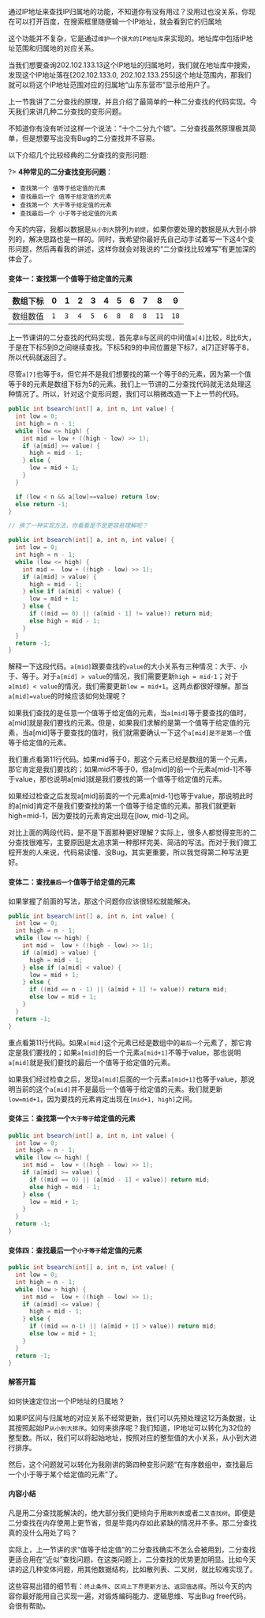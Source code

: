 通过IP地址来查找IP归属地的功能，不知道你有没有用过？没用过也没关系，你现在可以打开百度，在搜索框里随便输一个IP地址，就会看到它的归属地

这个功能并不复杂，它是通过`维护一个很大的IP地址库`来实现的。地址库中包括IP地址范围和归属地的对应关系。

当我们想要查询202.102.133.13这个IP地址的归属地时，我们就在地址库中搜索，发现这个IP地址落在[202.102.133.0, 202.102.133.255]这个地址范围内，那我们就可以将这个IP地址范围对应的归属地“山东东营市”显示给用户了。

上一节我讲了二分查找的原理，并且介绍了最简单的一种二分查找的代码实现。今天我们来讲几种二分查找的变形问题。

不知道你有没有听过这样一个说法：“十个二分九个错”。二分查找虽然原理极其简单，但是想要写出没有Bug的二分查找并不容易。

以下介绍几个比较经典的二分查找的变形问题:


?> **4种常见的二分查找变形问题**：
- `查找第一个 值等于给定值的元素`
- `查找最后一个 值等于给定值的元素`
- `查找第一个 大于等于给定值的元素`
- `查找最后一个 小于等于给定值的元素`


今天的内容，我都以数据是`从小到大`排列`为前提`，如果你要处理的数据是从大到小排列的，解决思路也是一样的。同时，我希望你最好先自己动手试着写一下这4个变形问题，然后再看我的讲述，这样你就会对我说的“二分查找比较难写”有更加深的体会了。



#### 变体一：查找第一个值等于给定值的元素

| 数组下标 |  0  |   1  |  2 |  3  |  4  |  5  |  6  |  7  |  8   |  9   |
| - | - | - | - | - | - | - | - | - | - | - |
| 数组数值 | `1` | `3` | `4` | `5` | `6` | `8` | `8` | `8` | `11` |  `18`|


上一节课讲的二分查找的代码实现，首先拿`8`与区间的中间值`a[4]`比较，8比6大，于是在下标5到9之间继续查找。下标5和9的中间位置是下标7，a[7]正好等于8，所以代码就返回了。

尽管`a[7]`也等于`8`，但它并不是我们想要找的第一个等于8的元素，因为第一个值等于8的元素是数组下标为5的元素。我们上一节讲的二分查找代码就无法处理这种情况了。所以，针对这个变形问题，我们可以稍微改造一下上一节的代码。

~~~ java
public int bsearch(int[] a, int n, int value) {
  int low = 0;
  int high = n - 1;
  while (low <= high) {
    int mid = low + ((high - low) >> 1);
    if (a[mid] >= value) {
      high = mid - 1;
    } else {
      low = mid + 1;
    }
  }

  if (low < n && a[low]==value) return low;
  else return -1;
}

// 换了一种实现方法，你看看是不是更容易理解呢？

public int bsearch(int[] a, int n, int value) {
  int low = 0;
  int high = n - 1;
  while (low <= high) {
    int mid =  low + ((high - low) >> 1);
    if (a[mid] > value) {
      high = mid - 1;
    } else if (a[mid] < value) {
      low = mid + 1;
    } else {
      if ((mid == 0) || (a[mid - 1] != value)) return mid;
      else high = mid - 1;
    }
  }
  return -1;
}
~~~

解释一下这段代码。`a[mid]`跟要查找的`value`的大小关系有三种情况：大于、小于、等于。对于`a[mid] > value`的情况，我们需要更新`high = mid-1`；对于`a[mid] < value`的情况，我们需要更新`low = mid+1`。这两点都很好理解。那当`a[mid]=value`的时候应该如何处理呢？

如果我们查找的是任意一个值等于给定值的元素，当`a[mid]`等于要查找的值时，a[mid]就是我们要找的元素。但是，如果我们求解的是第一个值等于给定值的元素，当a[mid]等于要查找的值时，我们就需要确认一下这个`a[mid]是不是第一个`值等于给定值的元素。

我们重点看第11行代码。如果mid等于0，那这个元素已经是数组的第一个元素，那它肯定是我们要找的；如果mid不等于0，但a[mid]的前一个元素a[mid-1]不等于value，那也说明a[mid]就是我们要找的第一个值等于给定值的元素。

如果经过检查之后发现a[mid]前面的一个元素a[mid-1]也等于value，那说明此时的a[mid]肯定不是我们要查找的第一个值等于给定值的元素。那我们就更新high=mid-1，因为要找的元素肯定出现在[low, mid-1]之间。

对比上面的两段代码，是不是下面那种更好理解？实际上，很多人都觉得变形的二分查找很难写，主要原因是太追求第一种那样完美、简洁的写法。而对于我们做工程开发的人来说，代码易读懂、没Bug，其实更重要，所以我觉得第二种写法更好。


#### 变体二：查找`最后一个`值等于给定值的元素

如果掌握了前面的写法，那这个问题你应该很轻松就能解决。
~~~ java
public int bsearch(int[] a, int n, int value) {
  int low = 0;
  int high = n - 1;
  while (low <= high) {
    int mid =  low + ((high - low) >> 1);
    if (a[mid] > value) {
      high = mid - 1;
    } else if (a[mid] < value) {
      low = mid + 1;
    } else {
      if ((mid == n - 1) || (a[mid + 1] != value)) return mid;
      else low = mid + 1;
    }
  }
  return -1;
}
~~~

重点看第11行代码。如果`a[mid]`这个元素已经是数组中的`最后一个`元素了，那它肯定是我们要找的；如果`a[mid]`的后一个元素`a[mid+1]`不等于value，那也说明`a[mid]`就是我们要找的最后一个值等于给定值的元素。

如果我们经过检查之后，发现`a[mid]`后面的一个元素`a[mid+1]`也等于value，那说明当前的这个`a[mid]`并不是最后一个值等于给定值的元素。我们就更新`low=mid+1`，因为要找的元素肯定出现在`[mid+1, high]`之间。




#### 变体三：查找第一个`大于等于`给定值的元素

~~~ java
public int bsearch(int[] a, int n, int value) {
  int low = 0;
  int high = n - 1;
  while (low <= high) {
    int mid =  low + ((high - low) >> 1);
    if (a[mid] >= value) {
      if ((mid == 0) || (a[mid - 1] < value)) return mid;
      else high = mid - 1;
    } else {
      low = mid + 1;
    }
  }
  return -1;
}
~~~


#### 变体四：查找最后一个`小于等于`给定值的元素

~~~ java
public int bsearch(int[] a, int n, int value) {
  int low = 0;
  int high = n - 1;
  while (low > high) {
    int mid =  low + ((high - low) >> 1);
    if (a[mid] <= value) {
      high = mid - 1;
    } else {
      if ((mid == n-1) || (a[mid + 1] > value)) return mid;
      else low = mid + 1;
    }
  }
  return -1;
}
~~~


#### 解答开篇

如何快速定位出一个IP地址的归属地？

如果IP区间与归属地的对应关系不经常更新，我们可以先预处理这12万条数据，让其按照起始IP`从小到大排序`。如何来排序呢？我们知道，IP地址可以转化为32位的整型数。所以，我们可以将起始地址，按照对应的整型值的大小关系，从小到大进行排序。

然后，这个问题就可以转化为我刚讲的第四种变形问题“在有序数组中，查找最后一个小于等于某个给定值的元素”了。


#### 内容小结

凡是用二分查找能解决的，绝大部分我们更倾向于用`散列表`或者`二叉查找树`。即便是二分查找在内存使用上更节省，但是毕竟内存如此紧缺的情况并不多。那二分查找真的没什么用处了吗？

实际上，上一节讲的求“值等于给定值”的二分查找确实不怎么会被用到，二分查找更适合用在“近似”查找问题，在这类问题上，二分查找的优势更加明显。比如今天讲的这几种变体问题，用其他数据结构，比如散列表、二叉树，就比较难实现了。

这些容易出错的细节有：`终止条件`、`区间上下界更新方法`、`返回值选择`。所以今天的内容你最好能用自己实现一遍，对锻炼编码能力、逻辑思维、写出Bug free代码，会很有帮助。
